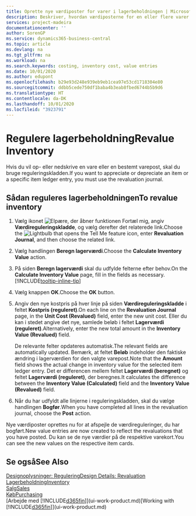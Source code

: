 ```yaml
---
title: Oprette nye værdiposter for varer i lagerbeholdningen | Microsoft Docs
description: Beskriver, hvordan værdiposterne for en eller flere varer på lageret kan op- eller nedskrives ved at bogføre deres aktuelle, beregnede værdi.
services: project-madeira
documentationcenter: ''
author: SorenGP
ms.service: dynamics365-business-central
ms.topic: article
ms.devlang: na
ms.tgt_pltfrm: na
ms.workload: na
ms.search.keywords: costing, inventory cost, value entries
ms.date: 10/01/2020
ms.author: edupont
ms.openlocfilehash: b29e93d248e939eb9eb1cea97e53cd1718304e80
ms.sourcegitcommit: ddbb5cede750df1baba4b3eab8fbed6744b5b9d6
ms.translationtype: HT
ms.contentlocale: da-DK
ms.lasthandoff: 10/01/2020
ms.locfileid: "3923791"
---
```

# <a name="revalue-inventory"></a><span data-ttu-id="90826-103">Regulere lagerbeholdning</span><span class="sxs-lookup"><span data-stu-id="90826-103">Revalue Inventory</span></span>
<span data-ttu-id="90826-104">Hvis du vil op- eller nedskrive en vare eller en bestemt varepost, skal du bruge reguleringskladden.</span><span class="sxs-lookup"><span data-stu-id="90826-104">If you want to appreciate or depreciate an item or a specific item ledger entry, you must use the revaluation journal.</span></span>

## <a name="to-revalue-inventory"></a><span data-ttu-id="90826-105">Sådan reguleres lagerbeholdningen</span><span class="sxs-lookup"><span data-stu-id="90826-105">To revalue inventory</span></span>
1. <span data-ttu-id="90826-106">Vælg ikonet ![Elpære, der åbner funktionen Fortæl mig](media/ui-search/search_small.png "Fortæl mig, hvad du vil foretage dig"), angiv **Værdireguleringskladde**, og vælg derefter det relaterede link.</span><span class="sxs-lookup"><span data-stu-id="90826-106">Choose the ![Lightbulb that opens the Tell Me feature](media/ui-search/search_small.png "Tell me what you want to do") icon, enter **Revaluation Journal**, and then choose the related link.</span></span>
2. <span data-ttu-id="90826-107">Vælg handlingen **Beregn lagerværdi**.</span><span class="sxs-lookup"><span data-stu-id="90826-107">Choose the **Calculate Inventory Value** action.</span></span>
3. <span data-ttu-id="90826-108">På siden **Beregn lagerværdi** skal du udfylde felterne efter behov.</span><span class="sxs-lookup"><span data-stu-id="90826-108">On the **Calculate Inventory Value** page, fill in the fields as necessary.</span></span> [!INCLUDE[tooltip-inline-tip](includes/tooltip-inline-tip_md.md)]
4. <span data-ttu-id="90826-109">Vælg knappen **OK**.</span><span class="sxs-lookup"><span data-stu-id="90826-109">Choose the **OK** button.</span></span>
5. <span data-ttu-id="90826-110">Angiv den nye kostpris på hver linje på siden **Værdireguleringskladde** i feltet **Kostpris (reguleret)**.</span><span class="sxs-lookup"><span data-stu-id="90826-110">On each line on the **Revaluation Journal** page, in the **Unit Cost (Revalued)** field, enter the new unit cost.</span></span> <span data-ttu-id="90826-111">Eller du kan i stedet angive det nye, samlede beløb i feltet **Lagerværdi (reguleret)**.</span><span class="sxs-lookup"><span data-stu-id="90826-111">Alternatively, enter the new total amount in the **Inventory Value (Revalued)** field.</span></span>

    <span data-ttu-id="90826-112">De relevante felter opdateres automatisk.</span><span class="sxs-lookup"><span data-stu-id="90826-112">The relevant fields are automatically updated.</span></span> <span data-ttu-id="90826-113">Bemærk, at feltet **Beløb** indeholder den faktiske ændring i lagerværdien for den valgte varepost.</span><span class="sxs-lookup"><span data-stu-id="90826-113">Note that the **Amount** field shows the actual change in inventory value for the selected item ledger entry.</span></span> <span data-ttu-id="90826-114">Det er differencen mellem feltet **Lagerværdi (beregnet)** og feltet **Lagerværdi (reguleret)**, der beregnes.</span><span class="sxs-lookup"><span data-stu-id="90826-114">It calculates the difference between the **Inventory Value (Calculated)** field and the **Inventory Value (Revalued)** field.</span></span>
6. <span data-ttu-id="90826-115">Når du har udfyldt alle linjerne i reguleringskladden, skal du vælge handlingen **Bogfør**.</span><span class="sxs-lookup"><span data-stu-id="90826-115">When you have completed all lines in the revaluation journal, choose the **Post** action.</span></span>

<span data-ttu-id="90826-116">Nye værdiposter oprettes nu for at afspejle de værdireguleringer, du har bogført.</span><span class="sxs-lookup"><span data-stu-id="90826-116">New value entries are now created to reflect the revaluations that you have posted.</span></span> <span data-ttu-id="90826-117">Du kan se de nye værdier på de respektive varekort.</span><span class="sxs-lookup"><span data-stu-id="90826-117">You can see the new values on the respective item cards.</span></span>

## <a name="see-also"></a><span data-ttu-id="90826-118">Se også</span><span class="sxs-lookup"><span data-stu-id="90826-118">See Also</span></span>
[<span data-ttu-id="90826-119">Designoplysninger: Regulering</span><span class="sxs-lookup"><span data-stu-id="90826-119">Design Details: Revaluation</span></span>](design-details-revaluation.md)  
[<span data-ttu-id="90826-120">Lagerbeholdning</span><span class="sxs-lookup"><span data-stu-id="90826-120">Inventory</span></span>](inventory-manage-inventory.md)  
[<span data-ttu-id="90826-121">Salg</span><span class="sxs-lookup"><span data-stu-id="90826-121">Sales</span></span>](sales-manage-sales.md)  
[<span data-ttu-id="90826-122">Køb</span><span class="sxs-lookup"><span data-stu-id="90826-122">Purchasing</span></span>](purchasing-manage-purchasing.md)  
<span data-ttu-id="90826-123">[Arbejde med [!INCLUDE[d365fin](includes/d365fin_md.md)]](ui-work-product.md)</span><span class="sxs-lookup"><span data-stu-id="90826-123">[Working with [!INCLUDE[d365fin](includes/d365fin_md.md)]](ui-work-product.md)</span></span>
